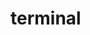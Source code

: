 # terminal
<!--
Dev notes in console.php:

Accomplishments ao 11/26/2016:
1. Enhanced the ls function to handle ls + succeeding word = invalid command

2. Changed the myOS to prompt in the different methods in screen append

3.added the ff empty functions:
  mv - move
  cp - copy

4. improved the output of the help function by:
  adding an array to which the display will loop thru, created a commandmetadata class and instantiated several commands. put them on the array commandList created.

For improvements:
dynamic prompt to reflect current directory -> entails changes in processing the directory

error in cd: going in a subfolder

not working functions for windows:
rename
remove


Accomplishments ao 11/27/2016:
Added percentage in size unit display
Added percentage in ls display
Added the following in LS display: show total items, disk usage and disk free space data
enhanced failed delete message

Accomplishments ao 11/28/2016:
fixed the bug in displaying disk size: shows undefined if current directory has no content
Fix: total to used; added an if else to show the disk usage even if current directory is empty.
removed some clutters;
added useful info in ls for the getting of directory and other comments
added an extra data in ajax call to cd to enable change of directories in subdirectories.
commented the function current_directory, bec it is conflict with variable current_directory

Accomplishments ao 11/30/2016:
copying of file is now a functionality (and duplicate!):
	-includes parsing and regex to determing 2 parameters (source, target)
	converts all \ to /
intelligence: adds a slash if the dest param doesnt have one at the start. this is to enforce all params have slash at the start for destinations
detects the following and corresponding error messages to the user:
if file to be copied is existing
if target destination is valid
if source param is a directory
if dest param is a directory
 -->